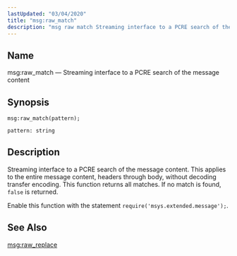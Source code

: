 ```yaml
---
lastUpdated: "03/04/2020"
title: "msg:raw_match"
description: "msg raw match Streaming interface to a PCRE search of the message content msg raw match pattern Streaming interface to a PCRE search of the message content This applies to the entire message content headers through body without decoding transfer encoding This function returns all matches If no match is..."
---
```


<a name="lua.ref.msg_raw_match"></a> 
## Name

msg:raw_match — Streaming interface to a PCRE search of the message content

<a name="idp25573856"></a> 
## Synopsis

`msg:raw_match(pattern);`

`pattern: string`<a name="idp25576528"></a> 
## Description

Streaming interface to a PCRE search of the message content. This applies to the entire message content, headers through body, without decoding transfer encoding. This function returns all matches. If no match is found, `false` is returned.

Enable this function with the statement `require('msys.extended.message');`.

<a name="idp25579760"></a> 
## See Also

[msg:raw_replace](/momentum/3/3-reference/3-reference-lua-ref-msg-raw-replace)